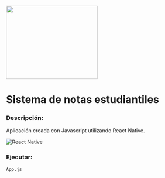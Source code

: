 
<p>
  <img width="250" height="200" src="https://play-lh.googleusercontent.com/iepTavrD4DdPOD_MfGNOjWg2WqqjlASfAJ6RlpQ_UiKwKMOELoRQs-sbNk2QDCsR8A8"
</p>

# Sistema de notas estudiantiles

### Descripción:
Aplicación creada con Javascript utilizando React Native.  

![React Native](https://img.shields.io/badge/react_native-%2320232a.svg?style=for-the-badge&logo=react&logoColor=%2361DAFB)  


### Ejecutar:
`App.js`
